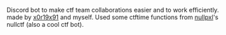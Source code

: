 Discord bot to make ctf team collaborations easier and to work efficiently.
made by [x0r19x91](https://github.com/x0r19x91) and myself. Used some ctftime functions from [nullpxl](https://github.com/NullPxl)'s nullctf (also a cool ctf bot).
